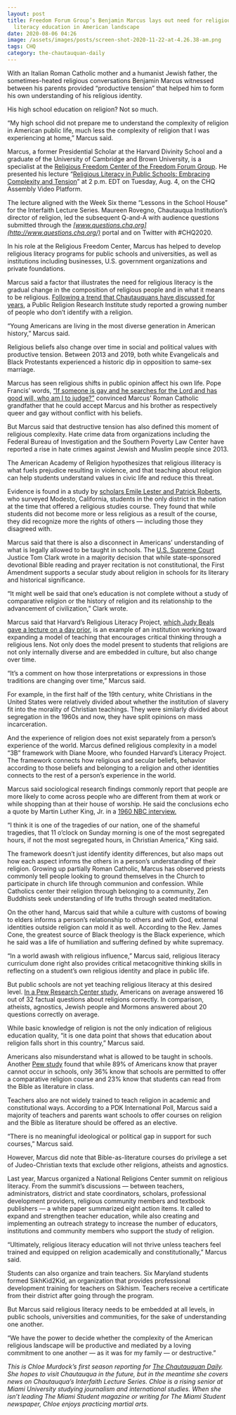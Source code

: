 ```yaml
---
layout: post
title: Freedom Forum Group’s Benjamin Marcus lays out need for religious
  literacy education in American landscape
date: 2020-08-06 04:26
image: /assets/images/posts/screen-shot-2020-11-22-at-4.26.38-am.png
tags: CHQ
category: the-chautauquan-daily
---
```

With an Italian Roman Catholic mother and a humanist Jewish father, the sometimes-heated religious conversations Benjamin Marcus witnessed between his parents provided “productive tension” that helped him to form his own understanding of his religious identity.

His high school education on religion? Not so much.

“My high school did not prepare me to understand the complexity of religion in American public life, much less the complexity of religion that I was experiencing at home,” Marcus said.

Marcus, a former Presidential Scholar at the Harvard Divinity School and a graduate of the University of Cambridge and Brown University, is a specialist at the [Religious Freedom Center of the Freedom Forum Group](https://www.religiousfreedomcenter.org/contact/directory/entry/29/). He presented his lecture “[Religious Literacy in Public Schools: Embracing Complexity and Tension](https://assembly.chq.org/videos/religious-literacy-in-public-schools-embracing-complexity-and-tension)” at 2 p.m. EDT on Tuesday, Aug. 4, on the CHQ Assembly Video Platform.

The lecture aligned with the Week Six theme “Lessons in the School House” for the Interfaith Lecture Series. Maureen Rovegno, Chautauqua Institution’s director of religion, led the subsequent Q-and-A with audience questions submitted through the *[www.questions.chq.org](http://www.questions.chq.org/)* portal and on Twitter with #CHQ2020.

In his role at the Religious Freedom Center, Marcus has helped to develop religious literacy programs for public schools and universities, as well as institutions including businesses, U.S. government organizations and private foundations.

Marcus said a factor that illustrates the need for religious literacy is the gradual change in the composition of religious people and in what it means to be religious. [Following a trend that Chautauquans have discussed for years](https://chqdaily.com/2017/07/crisis-faith-dialogue-just-beginning-discussion/), a Public Religion Research Institute study reported a growing number of people who don’t identify with a religion.

“Young Americans are living in the most diverse generation in American history,” Marcus said.

Religious beliefs also change over time in social and political values with productive tension. Between 2013 and 2019, both white Evangelicals and Black Protestants experienced a historic dip in opposition to same-sex marriage.

Marcus has seen religious shifts in public opinion affect his own life. Pope Francis’ words, [“If someone is gay and he searches for the Lord and has good will, who am I to judge?”](https://www.nytimes.com/2013/07/30/world/europe/pope-francis-gay-priests.html) convinced Marcus’ Roman Catholic grandfather that he could accept Marcus and his brother as respectively queer and gay without conflict with his beliefs.

But Marcus said that destructive tension has also defined this moment of religious complexity. Hate crime data from organizations including the Federal Bureau of Investigation and the Southern Poverty Law Center have reported a rise in hate crimes against Jewish and Muslim people since 2013.

The American Academy of Religion hypothesizes that religious illiteracy is what fuels prejudice resulting in violence, and that teaching about religion can help students understand values in civic life and reduce this threat.

Evidence is found in a study by [scholars Emile Lester and Patrick Roberts](https://www.cambridge.org/core/journals/politics-and-religion/article/learning-about-world-religions-in-modesto-california-the-promise-of-teaching-tolerance-in-public-schools/7100BF9AE9174E2DEE64A439EBA9BB8A), who surveyed Modesto, California, students in the only district in the nation at the time that offered a religious studies course. They found that while students did not become more or less religious as a result of the course, they did recognize more the rights of others — including those they disagreed with.

Marcus said that there is also a disconnect in Americans’ understanding of what is legally allowed to be taught in schools. The [U.S. Supreme Court ](https://www.oyez.org/cases/1962/142)Justice Tom Clark wrote in a majority decision that while state-sponsored devotional Bible reading and prayer recitation is not constitutional, the First Amendment supports a secular study about religion in schools for its literary and historical significance.

“It might well be said that one’s education is not complete without a study of comparative religion or the history of religion and its relationship to the advancement of civilization,” Clark wrote.

Marcus said that Harvard’s Religious Literacy Project, [which Judy Beals gave a lecture on a day prior](https://chqdaily.com/2020/08/judy-beals-from-harvards-religious-literacy-project-calls-for-past-and-present-context-in-religious-education/), is an example of an institution working toward expanding a model of teaching that encourages critical thinking through a religious lens. Not only does the model present to students that religions are not only internally diverse and are embedded in culture, but also change over time.

“It’s a comment on how those interpretations or expressions in those traditions are changing over time,” Marcus said.

For example, in the first half of the 19th century, white Christians in the United States were relatively divided about whether the institution of slavery fit into the morality of Christian teachings. They were similarly divided about segregation in the 1960s and now, they have split opinions on mass incarceration.

And the experience of religion does not exist separately from a person’s experience of the world. Marcus defined religious complexity in a model “3B” framework with Diane Moore, who founded Harvard’s Literacy Project. The framework connects how religious and secular beliefs, behavior according to those beliefs and belonging to a religion and other identities connects to the rest of a person’s experience in the world. 

Marcus said sociological research findings commonly report that people are more likely to come across people who are different from them at work or while shopping than at their house of worship. He said the conclusions echo a quote by Martin Luther King, Jr. in a [1960 NBC interview.](http://okra.stanford.edu/transcription/document_images/Vol05Scans/17Apr1960_InterviewonMeetthePress.pdf)

“I think it is one of the tragedies of our nation, one of the shameful tragedies, that 11 o’clock on Sunday morning is one of the most segregated hours, if not the most segregated hours, in Christian America,” King said.

The framework doesn’t just identify identity differences, but also maps out how each aspect informs the others in a person’s understanding of their religion. Growing up partially Roman Catholic, Marcus has observed priests commonly tell people looking to ground themselves in the Church to participate in church life through communion and confession. While Catholics center their religion through belonging to a community, Zen Buddhists seek understanding of life truths through seated meditation.

On the other hand, Marcus said that while a culture with customs of bowing to elders informs a person’s relationship to others and with God, external identities outside religion can mold it as well. According to the Rev. James Cone, the greatest source of Black theology is the Black experience, which he said was a life of humiliation and suffering defined by white supremacy.

“In a world awash with religious influence,” Marcus said, religious literacy curriculum done right also provides critical metacognitive thinking skills in reflecting on a student’s own religious identity and place in public life.

But public schools are not yet teaching religious literacy at this desired level. [In a Pew Research Center study](https://www.pewforum.org/2019/07/23/what-americans-know-about-religion/), Americans on average answered 16 out of 32 factual questions about religions correctly. In comparison, atheists, agnostics, Jewish people and Mormons answered about 20 questions correctly on average.

While basic knowledge of religion is not the only indication of religious education quality, “it is one data point that shows that education about religion falls short in this country,” Marcus said.

Americans also misunderstand what is allowed to be taught in schools. Another [Pew study](https://www.pewforum.org/2019/10/03/for-a-lot-of-american-teens-religion-is-a-regular-part-of-the-public-school-day/) found that while 89% of Americans know that prayer cannot occur in schools, only 36% know that schools are permitted to offer a comparative religion course and 23% know that students can read from the Bible as literature in class.

Teachers also are not widely trained to teach religion in academic and constitutional ways. According to a PDK International Poll, Marcus said a majority of teachers and parents want schools to offer courses on religion and the Bible as literature should be offered as an elective.

“There is no meaningful ideological or political gap in support for such courses,” Marcus said.

However, Marcus did note that Bible-as-literature courses do privilege a set of Judeo-Christian texts that exclude other religions, atheists and agnostics.

Last year, Marcus organized a National Religions Center summit on religious literacy. From the summit’s discussions — between teachers, administrators, district and state coordinators, scholars, professional development providers, religious community members and textbook publishers — a white paper summarized eight action items. It called to expand and strengthen teacher education, while also creating and implementing an outreach strategy to increase the number of educators, institutions and community members who support the study of religion.

“Ultimately, religious literacy education will not thrive unless teachers feel trained and equipped on religion academically and constitutionally,” Marcus said.

Students can also organize and train teachers. Six Maryland students formed SikhKid2Kid, an organization that provides professional development training for teachers on Sikhism. Teachers receive a certificate from their district after going through the program.

But Marcus said religious literacy needs to be embedded at all levels, in public schools, universities and communities, for the sake of understanding one another.

“We have the power to decide whether the complexity of the American religious landscape will be productive and mediated by a loving commitment to one another — as it was for my family — or destructive.”

*This is Chloe Murdock’s first season reporting for [The Chautauquan Daily](https://chqdaily.com/author/cmurdock/). She hopes to visit Chautauqua in the future, but in the meantime she covers news on Chautauqua’s Interfaith Lecture Series. Chloe is a rising senior at Miami University studying journalism and international studies. When she isn’t leading The Miami Student magazine or writing for The Miami Student newspaper, Chloe enjoys practicing martial arts.*